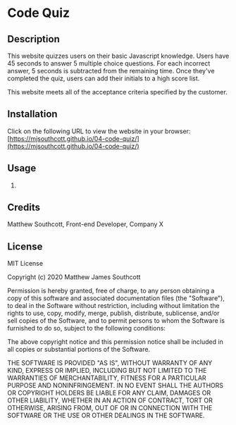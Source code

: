 # Code Quiz

## Description

This website quizzes users on their basic Javascript knowledge. Users have 45 seconds to answer 5 multiple choice questions. For each incorrect answer, 5 seconds is subtracted from the remaining time. Once they've completed the quiz, users can add their initials to a high score list.

This website meets all of the acceptance criteria specified by the customer.

## Installation

Click on the following URL to view the website in your browser: [https://mjsouthcott.github.io/04-code-quiz/](https://mjsouthcott.github.io/04-code-quiz/)

## Usage

1.  

## Credits

Matthew Southcott, Front-end Developer, Company X


## License

MIT License

Copyright (c) 2020 Matthew James Southcott

Permission is hereby granted, free of charge, to any person obtaining a copy
of this software and associated documentation files (the "Software"), to deal
in the Software without restriction, including without limitation the rights
to use, copy, modify, merge, publish, distribute, sublicense, and/or sell
copies of the Software, and to permit persons to whom the Software is
furnished to do so, subject to the following conditions:

The above copyright notice and this permission notice shall be included in all
copies or substantial portions of the Software.

THE SOFTWARE IS PROVIDED "AS IS", WITHOUT WARRANTY OF ANY KIND, EXPRESS OR
IMPLIED, INCLUDING BUT NOT LIMITED TO THE WARRANTIES OF MERCHANTABILITY,
FITNESS FOR A PARTICULAR PURPOSE AND NONINFRINGEMENT. IN NO EVENT SHALL THE
AUTHORS OR COPYRIGHT HOLDERS BE LIABLE FOR ANY CLAIM, DAMAGES OR OTHER
LIABILITY, WHETHER IN AN ACTION OF CONTRACT, TORT OR OTHERWISE, ARISING FROM,
OUT OF OR IN CONNECTION WITH THE SOFTWARE OR THE USE OR OTHER DEALINGS IN THE
SOFTWARE.